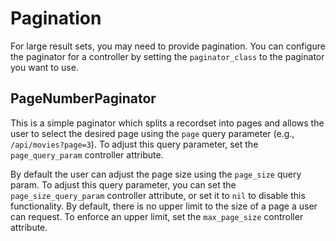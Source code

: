 # Pagination

For large result sets, you may need to provide pagination. You can configure the paginator for a
controller by setting the `paginator_class` to the paginator you want to use.

## PageNumberPaginator

This is a simple paginator which splits a recordset into pages and allows the user to select the
desired page using the `page` query parameter (e.g., `/api/movies?page=3`). To adjust this query
parameter, set the `page_query_param` controller attribute.

By default the user can adjust the page size using the `page_size` query param. To adjust this query
parameter, you can set the `page_size_query_param` controller attribute, or set it to `nil` to
disable this functionality. By default, there is no upper limit to the size of a page a user can
request. To enforce an upper limit, set the `max_page_size` controller attribute.

